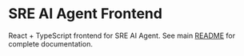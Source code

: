 # SRE AI Agent Frontend

React + TypeScript frontend for SRE AI Agent. See main [README](../README.md) for complete documentation.
